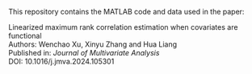 This repository contains the MATLAB code and data used in the paper:

Linearized maximum rank correlation estimation when covariates are functional <br/>
Authors: Wenchao Xu, Xinyu Zhang and Hua Liang <br/>
Published in: *Journal of Multivariate Analysis* <br/>
DOI: 10.1016/j.jmva.2024.105301
